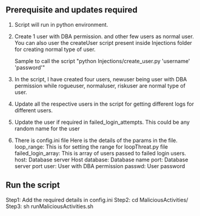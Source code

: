 ## Prerequisite and updates required

1. Script will run in python environment.
2. Create 1 user with DBA permission. and other few users as normal user. You can also user the createUser script present 
inside Injections folder for creating normal type of user. 

    Sample to call the script "python Injections/create_user.py 'username' 'password'"

3. In the script, I have created four users, newuser being user with DBA permission while rogueuser, normaluser, riskuser 
are normal type of user.

4. Update all the respective users in the script for getting different logs for different users.

5. Update the user if required in failed_login_attempts. This could be any random name for the user

6. There is config.ini file Here is the details of the params in the file.
    loop_range: This is for setting the range for loopThreat.py file
    failed_login_array: This is array of users passed to failed login users.
    host: Database server Host 
    database: Database name
    port: Database server port
    user: User with DBA permission
    passwd: User password


## Run the script

Step1: Add the required details in config.ini
Step2: cd MaliciousActivities/
Step3: sh runMaliciousActivities.sh
